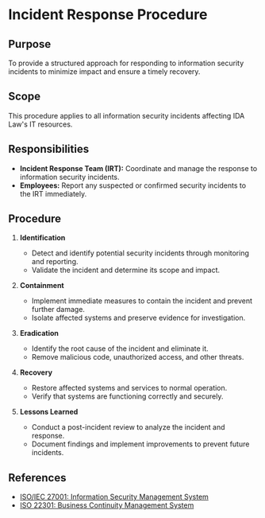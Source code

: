 # Incident Response Procedure

## Purpose
To provide a structured approach for responding to information security incidents to minimize impact and ensure a timely recovery.

## Scope
This procedure applies to all information security incidents affecting IDA Law's IT resources.

## Responsibilities
- **Incident Response Team (IRT):** Coordinate and manage the response to information security incidents.
- **Employees:** Report any suspected or confirmed security incidents to the IRT immediately.

## Procedure
1. **Identification**
   - Detect and identify potential security incidents through monitoring and reporting.
   - Validate the incident and determine its scope and impact.

2. **Containment**
   - Implement immediate measures to contain the incident and prevent further damage.
   - Isolate affected systems and preserve evidence for investigation.

3. **Eradication**
   - Identify the root cause of the incident and eliminate it.
   - Remove malicious code, unauthorized access, and other threats.

4. **Recovery**
   - Restore affected systems and services to normal operation.
   - Verify that systems are functioning correctly and securely.

5. **Lessons Learned**
   - Conduct a post-incident review to analyze the incident and response.
   - Document findings and implement improvements to prevent future incidents.

## References
- [ISO/IEC 27001: Information Security Management System](https://www.iso.org/isoiec-27001-information-security.html)
- [ISO 22301: Business Continuity Management System](https://www.iso.org/iso-22301-business-continuity.html)
